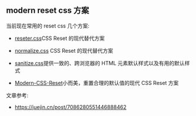 ## modern reset css 方案

当前现在常用的 reset css 几个方案:

- [reseter.css](https://github.com/resetercss/reseter.css)CSS Reset 的现代替代方案

- [normalize.css](https://github.com/necolas/normalize.css) CSS Reset 的现代替代方案

- [sanitize.css](https://github.com/csstools/sanitize.css)提供一致的、跨浏览器的 HTML 元素默认样式以及有用的默认样式

- [Modern-CSS-Reset](https://github.com/hankchizljaw/modern-css-reset)小而美，重置合理的默认值的现代 CSS Reset 方案

文章参考:

- https://juejin.cn/post/7086280551446888462
